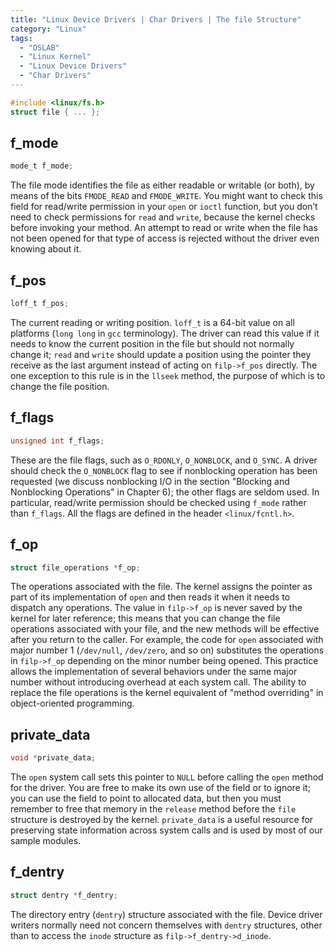 ```yaml
---
title: "Linux Device Drivers | Char Drivers | The file Structure"
category: "Linux"
tags:
  - "OSLAB"
  - "Linux Kernel"
  - "Linux Device Drivers"
  - "Char Drivers"
---
```


```c
#include <linux/fs.h>
struct file { ... };
```

## f_mode

```c
mode_t f_mode;
```

The file mode identifies the file as either readable or writable (or both), by means of the bits `FMODE_READ` and `FMODE_WRITE`. You might want to check this field for read/write permission in your `open` or `ioctl` function, but you don’t need to check permissions for `read` and `write`, because the kernel checks before invoking your method. An attempt to read or write when the file has not been opened for that type of access is rejected without the driver even knowing about it.

## f_pos

```c
loff_t f_pos;
```

The current reading or writing position. `loff_t` is a 64-bit value on all platforms (`long long` in `gcc` terminology). The driver can read this value if it needs to know the current position in the file but should not normally change it; `read` and `write` should update a position using the pointer they receive as the last argument instead of acting on `filp->f_pos` directly. The one exception to this rule is in the `llseek` method, the purpose of which is to change the file position.

## f_flags

```c
unsigned int f_flags;
```

These are the file flags, such as `O_RDONLY`, `O_NONBLOCK`, and `O_SYNC`. A driver should check the `O_NONBLOCK` flag to see if nonblocking operation has been requested (we discuss nonblocking I/O in the section "Blocking and Nonblocking Operations" in Chapter 6); the other flags are seldom used. In particular, read/write permission should be checked using `f_mode` rather than `f_flags`. All the flags are defined in the header `<linux/fcntl.h>`.

## f_op

```c
struct file_operations *f_op;
```

The operations associated with the file. The kernel assigns the pointer as part of its implementation of `open` and then reads it when it needs to dispatch any operations. The value in `filp->f_op` is never saved by the kernel for later reference; this means that you can change the file operations associated with your file, and the new methods will be effective after you return to the caller. For example, the code for `open` associated with major number 1 (`/dev/null`, `/dev/zero`, and so on) substitutes the operations in `filp->f_op` depending on the minor number being opened. This practice allows the implementation of several behaviors under the same major number without introducing overhead at each system call. The ability to replace the file operations is the kernel equivalent of "method overriding" in object-oriented programming.

## private_data

```c
void *private_data;
```

The `open` system call sets this pointer to `NULL` before calling the `open` method for the driver. You are free to make its own use of the field or to ignore it; you can use the field to point to allocated data, but then you must remember to free that memory in the `release` method before the `file` structure is destroyed by the kernel. `private_data` is a useful resource for preserving state information across system calls and is used by most of our sample modules.

## f_dentry

```c
struct dentry *f_dentry;
```

The directory entry (`dentry`) structure associated with the file. Device driver writers normally need not concern themselves with `dentry` structures, other than to access the `inode` structure as `filp->f_dentry->d_inode`.